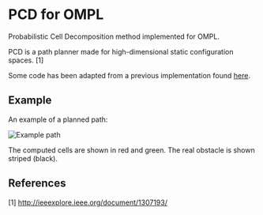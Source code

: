 # PCD for OMPL
Probabilistic Cell Decomposition method implemented for OMPL. 

PCD is a path planner made for high-dimensional static configuration spaces. [1]

Some code has been adapted from a previous implementation found [here](http://copp.cvs.sourceforge.net/). 

## Example
An example of a planned path: 

![Example path](https://user-images.githubusercontent.com/4593893/32837848-5a766340-ca0f-11e7-8747-9cda881bbd9e.png)

The computed cells are shown in red and green. The real obstacle is shown striped (black).

## References
[1] http://ieeexplore.ieee.org/document/1307193/
